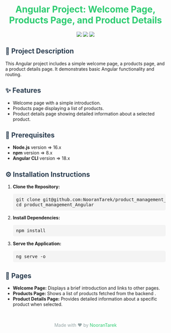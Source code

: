 <h1 style="text-align: center; color: #2ecc71;">Angular Project: Welcome Page, Products Page, and Product Details</h1>

<p align="center">
    <img src="https://img.shields.io/badge/Angular-18.x-red?style=flat-square">
    <img src="https://img.shields.io/badge/Node.js-16.x-yellow?style=flat-square">
    <img src="https://img.shields.io/badge/npm-8.x-blue?style=flat-square">
</p>

<h2 style="color: #2c3e50;">📄 Project Description</h2>
<p>This Angular project includes a simple welcome page, a products page, and a product details page. It demonstrates basic Angular functionality and routing.</p>

<h2 style="color: #2c3e50;">✨ Features</h2>
<ul>
    <li>Welcome page with a simple introduction.</li>
    <li>Products page displaying a list of products.</li>
    <li>Product details page showing detailed information about a selected product.</li>
</ul>

<h2 style="color: #2c3e50;">🚀 Prerequisites</h2>
<ul>
    <li><strong>Node.js</strong> version => 16.x</li>
    <li><strong>npm</strong> version => 8.x</li>
    <li><strong>Angular CLI</strong> version => 18.x</li>
</ul>

<h2 style="color: #2c3e50;">⚙️ Installation Instructions</h2>
<ol>
    <li><strong>Clone the Repository:</strong>
        <pre style="background: #f4f4f4; padding: 10px; border-radius: 5px;">git clone git@github.com:NooranTarek/product_management_Angular.git
cd product_management_Angular</pre>
    </li>
    <li><strong>Install Dependencies:</strong>
        <pre style="background: #f4f4f4; padding: 10px; border-radius: 5px;">npm install</pre>
    </li>
    <li><strong>Serve the Application:</strong>
        <pre style="background: #f4f4f4; padding: 10px; border-radius: 5px;">ng serve -o</pre>
    </li>
</ol>

<h2 style="color: #2c3e50;">📄 Pages</h2>
<ul>
    <li><strong>Welcome Page:</strong> Displays a brief introduction and links to other pages.</li>
    <li><strong>Products Page:</strong> Shows a list of products fetched from the backend .</li>
    <li><strong>Product Details Page:</strong> Provides detailed information about a specific product when selected.</li>
</ul>


<footer style="text-align: center; padding-top: 20px;">
    <p style="color: #95a5a6;">Made with ❤️ by <a href="https://github.com/username" style="color: #2ecc71; text-decoration: none;">NooranTarek</a></p>
</footer>
